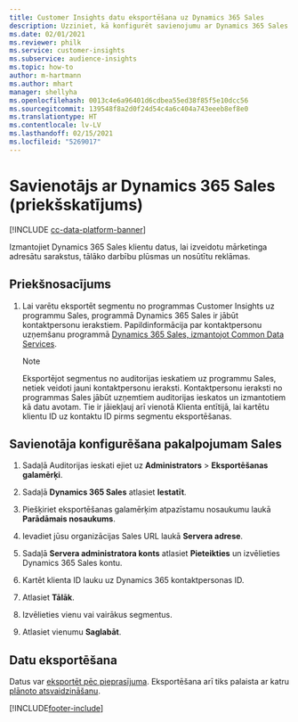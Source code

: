 ```yaml
---
title: Customer Insights datu eksportēšana uz Dynamics 365 Sales
description: Uzziniet, kā konfigurēt savienojumu ar Dynamics 365 Sales.
ms.date: 02/01/2021
ms.reviewer: philk
ms.service: customer-insights
ms.subservice: audience-insights
ms.topic: how-to
author: m-hartmann
ms.author: mhart
manager: shellyha
ms.openlocfilehash: 0013c4e6a96401d6cdbea55ed38f85f5e10dcc56
ms.sourcegitcommit: 139548f8a2d0f24d54c4a6c404a743eeeb8ef8e0
ms.translationtype: HT
ms.contentlocale: lv-LV
ms.lasthandoff: 02/15/2021
ms.locfileid: "5269017"
---
```

# <a name="connector-for-dynamics-365-sales-preview"></a>Savienotājs ar Dynamics 365 Sales (priekšskatījums)

[!INCLUDE [cc-data-platform-banner](../includes/cc-data-platform-banner.md)]

Izmantojiet Dynamics 365 Sales klientu datus, lai izveidotu mārketinga adresātu sarakstus, tālāko darbību plūsmas un nosūtītu reklāmas.

## <a name="prerequisite"></a>Priekšnosacījums

1. Lai varētu eksportēt segmentu no programmas Customer Insights uz programmu Sales, programmā Dynamics 365 Sales ir jābūt kontaktpersonu ierakstiem. Papildinformācija par kontaktpersonu uzņemšanu programmā [Dynamics 365 Sales, izmantojot Common Data Services](connect-power-query.md).

   > [!NOTE]
   > Eksportējot segmentus no auditorijas ieskatiem uz programmu Sales, netiek veidoti jauni kontaktpersonu ieraksti. Kontaktpersonu ieraksti no programmas Sales jābūt uzņemtiem auditorijas ieskatos un izmantotiem kā datu avotam. Tie ir jāiekļauj arī vienotā Klienta entītijā, lai kartētu klientu ID uz kontaktu ID pirms segmentu eksportēšanas.

## <a name="configure-the-connector-for-sales"></a>Savienotāja konfigurēšana pakalpojumam Sales

1. Sadaļā Auditorijas ieskati ejiet uz **Administrators** > **Eksportēšanas galamērķi**.

1. Sadaļā **Dynamics 365 Sales** atlasiet **Iestatīt**.

1. Piešķiriet eksportēšanas galamērķim atpazīstamu nosaukumu laukā **Parādāmais nosaukums**.

1. Ievadiet jūsu organizācijas Sales URL laukā **Servera adrese**.

1. Sadaļā **Servera administratora konts** atlasiet **Pieteikties** un izvēlieties Dynamics 365 Sales kontu.

1. Kartēt klienta ID lauku uz Dynamics 365 kontaktpersonas ID.

1. Atlasiet **Tālāk**.

1. Izvēlieties vienu vai vairākus segmentus.

1. Atlasiet vienumu **Saglabāt**.

## <a name="export-the-data"></a>Datu eksportēšana

Datus var [eksportēt pēc pieprasījuma](export-destinations.md). Eksportēšana arī tiks palaista ar katru [plānoto atsvaidzināšanu](system.md#schedule-tab).


[!INCLUDE[footer-include](../includes/footer-banner.md)]